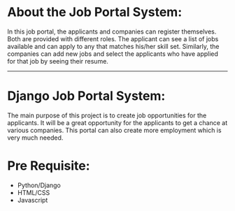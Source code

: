 <h1>About the Job Portal System:</h1>
<p>In this job portal, the applicants and companies can register themselves. Both are provided with different roles. The applicant can see a list of jobs available and can apply to any that matches his/her skill set. Similarly, the companies can add new jobs and select the applicants who have applied for that job by seeing their resume.</p>
<hr>
<h1>Django Job Portal System:</h1>
<p>The main purpose of this project is to create job opportunities for the applicants. It will be a great opportunity for the applicants to get a chance at various companies. This portal can also create more employment which is very much needed.</p>
<h1>Pre Requisite:</h1>

<ul>
  <li>Python/Django</li>
  <li>HTML/CSS</li>
  <li>Javascript</li>
</ul>

